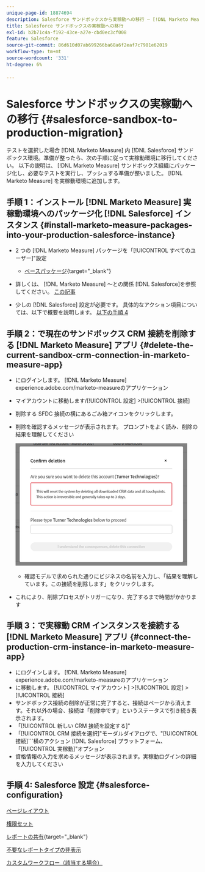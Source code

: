 ```yaml
---
unique-page-id: 18874694
description: Salesforce サンドボックスから実稼動への移行 — [!DNL Marketo Measure]  — 製品ドキュメント
title: Salesforce サンドボックスの実稼動への移行
exl-id: b2b71c4a-f192-43ce-a27e-cbd0ec3cf008
feature: Salesforce
source-git-commit: 86d610d07ab699266ba68a6f2eaf7c7981e62019
workflow-type: tm+mt
source-wordcount: '331'
ht-degree: 6%

---
```


# Salesforce サンドボックスの実稼動への移行 {#salesforce-sandbox-to-production-migration}

テストを選択した場合 [!DNL Marketo Measure] 内 [!DNL Salesforce] サンドボックス環境。準備が整ったら、次の手順に従って実稼動環境に移行してください。 以下の説明は、 [!DNL Marketo Measure] サンドボックス組織にパッケージ化し、必要なテストを実行し、プッシュする準備が整いました。 [!DNL Marketo Measure] を実稼動環境に追加します。

## 手順 1：インストール [!DNL Marketo Measure] 実稼動環境へのパッケージ化 [!DNL Salesforce] インスタンス {#install-marketo-measure-packages-into-your-production-salesforce-instance}

* 2 つの [!DNL Marketo Measure] パッケージを「[!UICONTROL すべてのユーザー]&quot;設定

   * [ベースパッケージ](https://appexchange.salesforce.com/appxListingDetail?listingId=a0N3000000B3KLuEAN){target="_blank"}

* 詳しくは、 [!DNL Marketo Measure] ～との関係 [!DNL Salesforce]を参照してください。 [この記事](/help/configuration-and-setup/marketo-measure-and-salesforce/how-marketo-measure-and-salesforce-interact.md)
* 少しの [!DNL Salesforce] 設定が必要です。 具体的なアクション項目については、以下で概要を説明します。 [以下の手順 4](#salesforce-configuration)

## 手順 2：で現在のサンドボックス CRM 接続を削除する [!DNL Marketo Measure] アプリ {#delete-the-current-sandbox-crm-connection-in-marketo-measure-app}

* にログインします。 [!DNL Marketo Measure] experience.adobe.com/marketo-measureのアプリケーション
* マイアカウントに移動します/[!UICONTROL 設定] >[!UICONTROL 接続]
* 削除する SFDC 接続の横にあるごみ箱アイコンをクリックします。
* 削除を確認するメッセージが表示されます。 プロンプトをよく読み、削除の結果を理解してください

  ![](assets/salesforce-sandbox-to-production-migration-1.png)

   * 確認モデルで求められた通りにビジネスの名前を入力し、「結果を理解しています。この接続を削除します」をクリックします。
* これにより、削除プロセスがトリガーになり、完了するまで時間がかかります

## 手順 3：で実稼動 CRM インスタンスを接続する [!DNL Marketo Measure] アプリ {#connect-the-production-crm-instance-in-marketo-measure-app}

* にログインします。 [!DNL Marketo Measure] experience.adobe.com/marketo-measureのアプリケーション
* に移動します。 [!UICONTROL マイアカウント] >[!UICONTROL 設定] > [!UICONTROL 接続]
* サンドボックス接続の削除が正常に完了すると、接続はページから消えます。それ以外の場合、接続は「削除中です」というステータスで引き続き表示されます。
* 「[!UICONTROL 新しい CRM 接続を設定する]&quot;
* 「[!UICONTROL CRM 接続を選択]&quot;モーダルダイアログで、&quot;[!UICONTROL 接続]```横のアクション [!DNL Salesforce] プラットフォーム、「[!UICONTROL 実稼動]&quot;オプション
* 資格情報の入力を求めるメッセージが表示されます。実稼動ログインの詳細を入力してください

## 手順 4: Salesforce 設定 {#salesforce-configuration}

[ページレイアウト](/help/configuration-and-setup/marketo-measure-and-salesforce/page-layout-instructions.md)

[権限セット](/help/configuration-and-setup/marketo-measure-and-salesforce/marketo-measure-permission-sets.md)

[レポートの共有](https://help.salesforce.com/articleView?id=analytics_share_folder.htm&amp;type=0){target="_blank"}

[不要なレポートタイプの非表示](/help/configuration-and-setup/marketo-measure-and-salesforce/hiding-unnecessary-report-types.md)

[カスタムワークフロー（該当する場合）](/help/advanced-marketo-measure-features/custom-revenue-amount/using-a-custom-revenue-amount-field.md)
